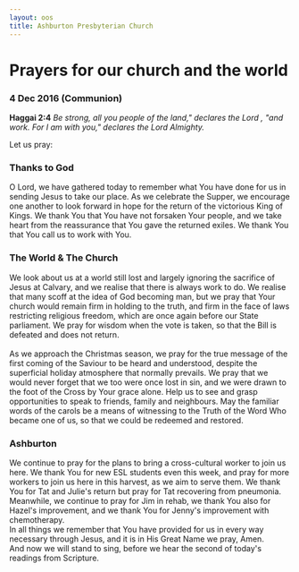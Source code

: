 ```yaml
---
layout: oos
title: Ashburton Presbyterian Church
---
```

# Prayers for our church and the world

### 4 Dec 2016 (Communion)

__Haggai 2:4__ _Be strong, all you people of the land," declares the Lord , "and work. For I am with you," declares the Lord Almighty._

Let us pray:
<br>
### Thanks to God
O Lord, we have gathered today to remember what You have done for us in sending Jesus to take our place. As we celebrate the Supper, we encourage one another to look forward in hope for the return of the victorious King of Kings.
We thank You that You have not forsaken Your people, and we take heart from the reassurance that You gave the returned exiles. We thank You that You call us to work with You.
<br>
### The World & The Church
We look about us at a world still lost and largely ignoring the sacrifice of Jesus at Calvary, and we realise that there is always work to do. We realise that many scoff at the idea of God becoming man, but we pray that Your church would remain firm in holding to the truth, and firm in the face of laws restricting religious freedom, which are once again before our State parliament. We pray for wisdom when the vote is taken, so that the Bill is defeated and does not return.  
<br>
As we approach the Christmas season, we pray for the true message of the first coming of the Saviour to be heard and understood, despite the superficial holiday atmosphere that normally prevails. We pray that we would never forget that we too were once lost in sin, and we were drawn to the foot of the Cross by Your grace alone. Help us to see and grasp opportunities to speak to friends, family and neighbours. May the familiar words of the carols be a means of witnessing to the Truth of the Word Who became one of us, so that we could be redeemed and restored.
<br>
### Ashburton
We continue to pray for the plans to bring a cross-cultural worker to join us here. We thank You for new ESL students even this week, and pray for more workers to join us here in this harvest, as we aim to serve them. We thank You for Tat and Julie's return but pray for Tat recovering from pneumonia. Meanwhile, we continue to pray for Jim in rehab, we thank You also for Hazel's improvement, and we thank You for Jenny's improvement with chemotherapy.
<br>
In all things we remember that You have provided for us in every way necessary through Jesus, and it is in His Great Name we pray, Amen.
<br>
And now we will stand to sing, before we hear the second of today's readings from Scripture.